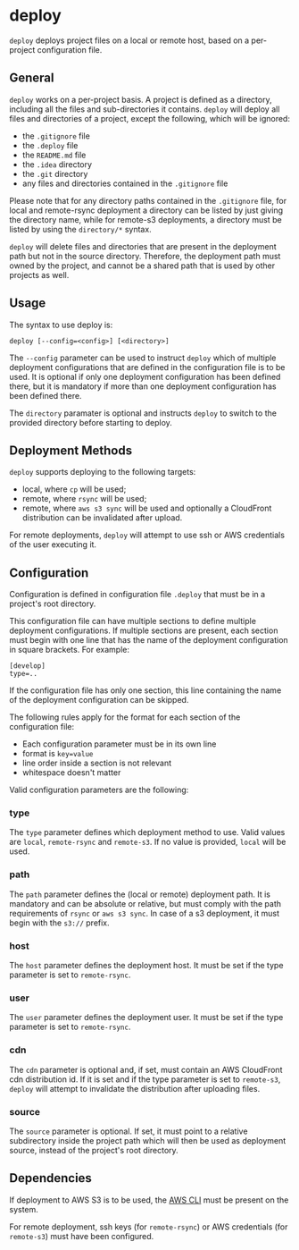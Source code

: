 # deploy

`deploy` deploys project files on a local or remote host, based on a per-project configuration file.

## General

`deploy` works on a per-project basis. A project is defined as a directory, including all the files and sub-directories it contains. `deploy` will deploy all files and directories of a project, except the following, which will be ignored:

* the `.gitignore` file
* the `.deploy` file
* the `README.md` file
* the `.idea` directory
* the `.git` directory
* any files and directories contained in the `.gitignore` file

Please note that for any directory paths contained in the `.gitignore` file, for local and remote-rsync deployment a directory can be listed by just giving the directory name, while for remote-s3 deployments, a directory must be listed by using the `directory/*` syntax. 

`deploy` will delete files and directories that are present in the deployment path but not in the source directory. Therefore, the deployment path must owned by the project, and cannot be a shared path that is used by other projects as well.

## Usage

The syntax to use deploy is:

    deploy [--config=<config>] [<directory>]

The `--config` parameter can be used to instruct `deploy` which of multiple deployment configurations that are defined in the configuration file is to be used. It is optional if only one deployment configuration has been defined there, but it is mandatory if more than one deployment configuration has been defined there.

The `directory` paramater is optional and instructs `deploy` to switch to the provided directory before starting to deploy.

## Deployment Methods

`deploy` supports deploying to the following targets:

* local, where `cp` will be used;
* remote, where `rsync` will be used;
* remote, where `aws s3 sync` will be used and optionally a CloudFront distribution can be invalidated after upload.

For remote deployments, `deploy` will attempt to use ssh or AWS credentials of the user executing it.

## Configuration

Configuration is defined in configuration file `.deploy` that must be in a project's root directory. 

This configuration file can have multiple sections to define multiple deployment configurations. If multiple sections are present, each section must begin with one line that has the name of the deployment configuration in square brackets. For example:

    [develop]
    type=..

If the configuration file has only one section, this line containing the name of the deployment configuration can be skipped.

The following rules apply for the format for each section of the configuration file: 

* Each configuration parameter must be in its own line
* format is `key=value`
* line order inside a section is not relevant
* whitespace doesn't matter

Valid configuration parameters are the following:

### type

The `type` parameter defines which deployment method to use. Valid values are `local`, `remote-rsync` and `remote-s3`. If no value is provided, `local` will be used.

### path

The `path` parameter defines the (local or remote) deployment path. It is mandatory and can be absolute or relative, but must comply with the path requirements of `rsync` or `aws s3 sync`. In case of a s3 deployment, it must begin with the `s3://` prefix.

### host

The `host` parameter defines the deployment host. It must be set if the type parameter is set to `remote-rsync`.

### user

The `user` parameter defines the deployment user. It must be set if the type parameter is set to `remote-rsync`.

### cdn

The `cdn` parameter is optional and, if set, must contain an AWS CloudFront cdn distribution id. If it is set and if the type parameter is set to `remote-s3`, `deploy` will attempt to invalidate the distribution after uploading files.

### source

The `source` parameter is optional. If set, it must point to a relative subdirectory inside the project path which will then be used as deployment source, instead of the project's root directory. 

## Dependencies

If deployment to AWS S3 is to be used, the [AWS CLI](https://docs.aws.amazon.com/cli/latest/userguide/awscli-install-linux.html) must be present on the system. 

For remote deployment, ssh keys (for `remote-rsync`) or AWS credentials (for `remote-s3`) must have been configured.